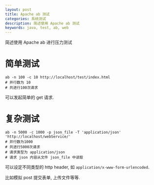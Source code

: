 ```yaml
---
layout: post
title: Apache ab 测试
categories: 系统测试
description: 简述使用 Apache ab 测试
keywords: java, test, ab, web
---
```


简述使用 Apache ab 进行压力测试

# 简单测试

```shell
ab -n 100 -c 10 http://localhost/test/index.html
# 并行数为 10
# 共进行100次请求
```

可以发起简单的 get 请求.

# 复杂测试

```shell
ab -n 5000 -c 1000 -p json_file -T 'application/json' 'http://localhost/webService/'
# 并行数为1000
# 共进行5000次请求
# 请求类型为 application/json
# 请求 json 内容从文件 json_file 中读取
```
可以设定不同类型的 http header, 如 `application/x-www-form-urlencoded`.

比如模拟 post 提交表单, 上传文件等等.
